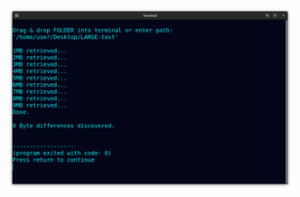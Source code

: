 <!--
Preserve any file by storing copies, then retrieve it from all (corrupted) copies.
-->



<p align="center">
  <img src="https://raw.githubusercontent.com/compromise-evident/Overkillintegrity/main/Other/Terminal_fc895da0241c40867062b46afd386816ba5ad926d5f9d99a899a080f034967e5.png">
</p>
